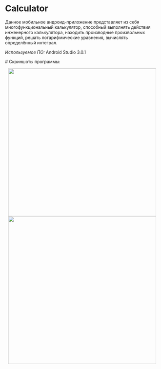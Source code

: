# Calculator
<p>Данное мобильное андроид-приложение представляет из себя многофункциональный калькулятор, способный выполнять действия инженерного калькулятора, находить производные произвольных функций, решать логарифмические уравнения, вычислять определённый интеграл.</p>
<p><i>Используемое ПО:</i> Android Studio 3.0.1</p>
# Скриншоты программы:
<p align="center">
  <img src="https://image.ibb.co/drwRbb/s1.png" width="485">
  <img src="https://image.ibb.co/mCiiNG/s2.png" width="485">
</p>
